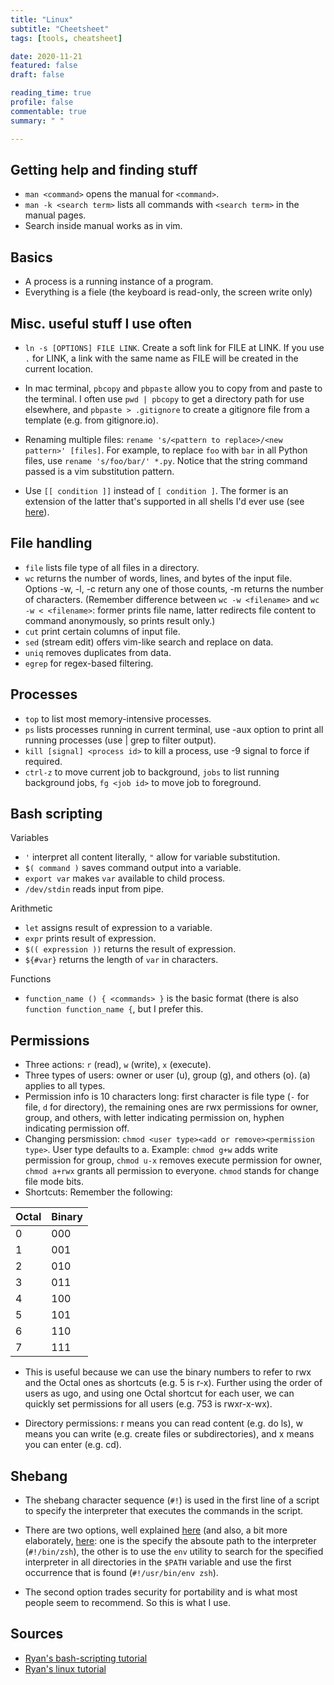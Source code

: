 ```yaml
---
title: "Linux"
subtitle: "Cheetsheet"
tags: [tools, cheatsheet]

date: 2020-11-21
featured: false
draft: false

reading_time: true
profile: false
commentable: true
summary: " "

---
```


## Getting help and finding stuff

- `man <command>` opens the manual for `<command>`.
- `man -k <search term>` lists all commands with `<search term>` in the manual
    pages.
- Search inside manual works as in vim.


## Basics

- A process is a running instance of a program.
- Everything is a fiele (the keyboard is read-only, the screen write only) 


## Misc. useful stuff I use often

- `ln -s [OPTIONS] FILE LINK`. Create a soft link for FILE at LINK. If you use
  `.` for LINK, a link with the same name as FILE will be created in the current
  location.

- In mac terminal, `pbcopy` and `pbpaste` allow you to copy from and paste to
  the terminal. I often use `pwd | pbcopy` to get a directory path for use
  elsewhere, and `pbpaste > .gitignore` to create a gitignore file from a
  template (e.g. from gitignore.io).

- Renaming multiple files: `rename 's/<pattern to replace>/<new pattern>' [files]`. For example, to replace `foo` with `bar` in all Python files, use `rename 's/foo/bar/' *.py`. Notice that the string command passed is a vim substitution pattern.

- Use `[[ condition ]]` instead of `[ condition ]`. The former is an extension of the latter that's supported in all shells I'd ever use (see [here](https://unix.stackexchange.com/a/306115)).


## File handling

- `file` lists file type of all files in a directory.
- `wc` returns the number of words, lines, and bytes of the input file. Options
    -w, -l, -c return any one of those counts, -m returns the number of
    characters. (Remember difference between `wc -w <filename>` and `wc -w < <filename>`: former prints file name, latter redirects file content to
    command anonymously, so prints result only.)
- `cut` print certain columns of input file.
- `sed` (stream edit) offers vim-like search and replace on data.
- `uniq` removes duplicates from data.
- `egrep` for regex-based filtering.


## Processes

- `top` to list most memory-intensive processes.
- `ps` lists processes running in current terminal, use -aux option to print all
    running processes (use | grep to filter output).
- `kill [signal] <process id>` to kill a process, use -9 signal to force if
    required.
- `ctrl-z` to move current job to background, `jobs` to list running background
    jobs, `fg <job id>` to move job to foreground.


## Bash scripting

Variables
- `'` interpret all content literally, `"` allow for variable substitution.
- `$( command )` saves command output into a variable.
- `export var` makes `var` available to child process.
- `/dev/stdin` reads input from pipe.

Arithmetic
- `let` assigns result of expression to a variable.
- `expr` prints result of expression.
- `$(( expression ))` returns the result of expression.
- `${#var}` returns the length of `var` in characters.

Functions
- `function_name () {
     <commands>
   }` 
   is the basic format (there is also `function function_name {`, but I prefer this.




## Permissions

- Three actions: `r` (read), `w` (write), `x` (execute).
- Three types of users: owner or user (u), group (g), and others (o). (a)
  applies to all types.
- Permission info is 10 characters long: first character is file type (`-` for
  file, `d` for directory), the remaining ones are rwx permissions for owner,
  group, and others, with letter indicating permission on, hyphen indicating
  permission off. 
- Changing persmission: `chmod <user type><add or remove><permission type>`.
  User type defaults to a.  Example: `chmod g+w` adds write permission for
  group, `chmod u-x` removes execute permission for owner, `chmod a+rwx` grants
  all permission to everyone.  `chmod` stands for change file mode bits.
- Shortcuts: Remember the following:

 Octal    | Binary 
 -------- | -------- 
        0 |      000 
        1 |      001 
        2 |      010 
        3 |      011 
        4 |      100 
        5 |      101 
        6 |      110 
        7 |      111 

- This is useful because we can use the binary numbers to refer to rwx and the
  Octal ones as shortcuts (e.g. 5 is r-x). Further using the order of users as
  ugo, and using one Octal shortcut for each user, we can quickly set
  permissions for all users (e.g. 753 is rwxr-x-wx).

- Directory permissions: r means you can read content (e.g. do ls), w means you
  can write (e.g. create files or subdirectories), and x means you can enter
  (e.g. cd).

## Shebang

- The shebang character sequence (`#!`) is used in the first line of a script to specify the interpreter that executes the commands in the script.

- There are two options, well explained [here](https://www.baeldung.com/linux/bash-shebang-lines) (and also, a bit more elaborately, [here](https://en.wikipedia.org/wiki/Shebang_(Unix)): one is the specify the absoute path to the interpreter (`#!/bin/zsh`), the other is to use the `env` utility to search for the specified interpreter in all directories in the `$PATH` variable and use the first occurrence that is found (`#!/usr/bin/env zsh`).

- The second option trades security for portability and is what most people seem to recommend. So this is what I use. 

## Sources

- [Ryan's bash-scripting tutorial](https://ryanstutorials.net/bash-scripting-tutorial/)
- [Ryan's linux tutorial](https://ryanstutorials.net/bash-scripting-tutorial/)

